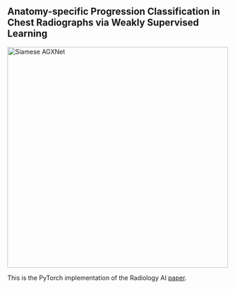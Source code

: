 ## Anatomy-specific Progression Classification in Chest Radiographs via Weakly Supervised Learning


<p align="left">
  <img width="500" alt="Siamese AGXNet" src="https://github.com/user-attachments/assets/6ff794b4-3d39-4a2c-9b19-06a3c41a03c1">
</p>

This is the PyTorch implementation of the Radiology AI [paper](https://pubs.rsna.org/doi/10.1148/ryai.230277).
